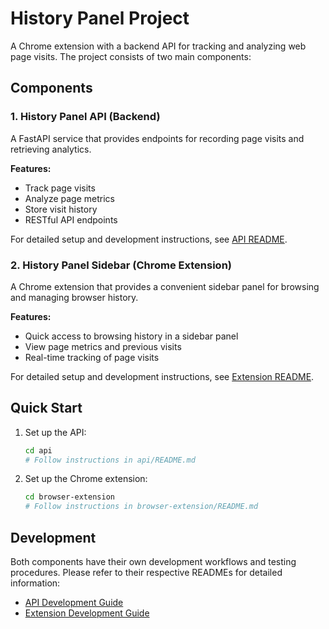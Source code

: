 # History Panel Project

A Chrome extension with a backend API for tracking and analyzing web page visits. The project consists of two main components:

## Components

### 1. History Panel API (Backend)

A FastAPI service that provides endpoints for recording page visits and retrieving analytics.

**Features:**

- Track page visits
- Analyze page metrics
- Store visit history
- RESTful API endpoints

For detailed setup and development instructions, see [API README](api/README.md).

### 2. History Panel Sidebar (Chrome Extension)

A Chrome extension that provides a convenient sidebar panel for browsing and managing browser history.

**Features:**

- Quick access to browsing history in a sidebar panel
- View page metrics and previous visits
- Real-time tracking of page visits

For detailed setup and development instructions, see [Extension README](browser-extension/README.md).

## Quick Start

1. Set up the API:

   ```bash
   cd api
   # Follow instructions in api/README.md
   ```

2. Set up the Chrome extension:
   ```bash
   cd browser-extension
   # Follow instructions in browser-extension/README.md
   ```

## Development

Both components have their own development workflows and testing procedures. Please refer to their respective READMEs for detailed information:

- [API Development Guide](api/README.md)
- [Extension Development Guide](browser-extension/README.md)
